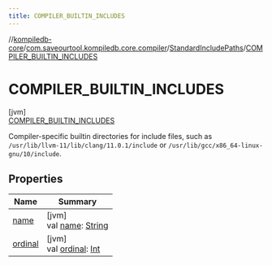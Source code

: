 ```yaml
---
title: COMPILER_BUILTIN_INCLUDES
---
```

//[kompiledb-core](../../../../index.html)/[com.saveourtool.kompiledb.core.compiler](../../index.html)/[StandardIncludePaths](../index.html)/[COMPILER_BUILTIN_INCLUDES](index.html)



# COMPILER_BUILTIN_INCLUDES



[jvm]\
[COMPILER_BUILTIN_INCLUDES](index.html)



Compiler-specific builtin directories for include files, such as `/usr/lib/llvm-11/lib/clang/11.0.1/include` or `/usr/lib/gcc/x86_64-linux-gnu/10/include`.



## Properties


| Name | Summary |
|---|---|
| [name](index.html#-372974862%2FProperties%2F-204370792) | [jvm]<br>val [name](index.html#-372974862%2FProperties%2F-204370792): [String](https://kotlinlang.org/api/latest/jvm/stdlib/kotlin/-string/index.html) |
| [ordinal](index.html#-739389684%2FProperties%2F-204370792) | [jvm]<br>val [ordinal](index.html#-739389684%2FProperties%2F-204370792): [Int](https://kotlinlang.org/api/latest/jvm/stdlib/kotlin/-int/index.html) |

